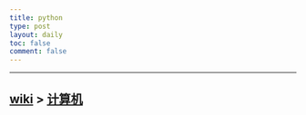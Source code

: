```yaml
---
title: python
type: post
layout: daily
toc: false
comment: false
---
```

---
[wiki](/gknows/wiki) > [计算机](/gknows/计算机)
---
